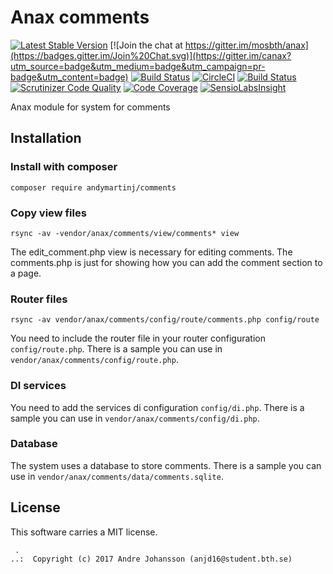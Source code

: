 Anax comments
==================================

[![Latest Stable Version](https://poser.pugx.org/anax/comments/v/stable)](https://packagist.org/packages/anax/comments)
[![Join the chat at https://gitter.im/mosbth/anax](https://badges.gitter.im/Join%20Chat.svg)](https://gitter.im/canax?utm_source=badge&utm_medium=badge&utm_campaign=pr-badge&utm_content=badge)
[![Build Status](https://travis-ci.org/canax/comments.svg?branch=master)](https://travis-ci.org/canax/comments)
[![CircleCI](https://circleci.com/gh/canax/comments.svg?style=svg)](https://circleci.com/gh/canax/comments)
[![Build Status](https://scrutinizer-ci.com/g/canax/comments/badges/build.png?b=master)](https://scrutinizer-ci.com/g/canax/comments/build-status/master)
[![Scrutinizer Code Quality](https://scrutinizer-ci.com/g/canax/comments/badges/quality-score.png?b=master)](https://scrutinizer-ci.com/g/canax/comments/?branch=master)
[![Code Coverage](https://scrutinizer-ci.com/g/canax/comments/badges/coverage.png?b=master)](https://scrutinizer-ci.com/g/canax/comments/?branch=master)
[![SensioLabsInsight](https://insight.sensiolabs.com/projects/d831fd4c-b7c6-4ff0-9a83-102440af8929/mini.png)](https://insight.sensiolabs.com/projects/d831fd4c-b7c6-4ff0-9a83-102440af8929)

Anax module for system for comments

Installation
------------------

### Install with composer

```
composer require andymartinj/comments
```

### Copy view files

```
rsync -av -vendor/anax/comments/view/comments* view
```

The edit_comment.php view is necessary for editing comments. The comments.php is just for showing how you can add the comment section to a page.

### Router files

```
rsync -av vendor/anax/comments/config/route/comments.php config/route
```

You need to include the router file in your router configuration `config/route.php`. There is a sample you can use in `vendor/anax/comments/config/route.php`.

### DI services

You need to add the services di configuration `config/di.php`. There is a sample you can use in `vendor/anax/comments/config/di.php`.

### Database

The system uses a database to store comments. There is a sample you can use in `vendor/anax/comments/data/comments.sqlite`.

License
------------------

This software carries a MIT license.



```
 .  
..:  Copyright (c) 2017 Andre Johansson (anjd16@student.bth.se)
```
